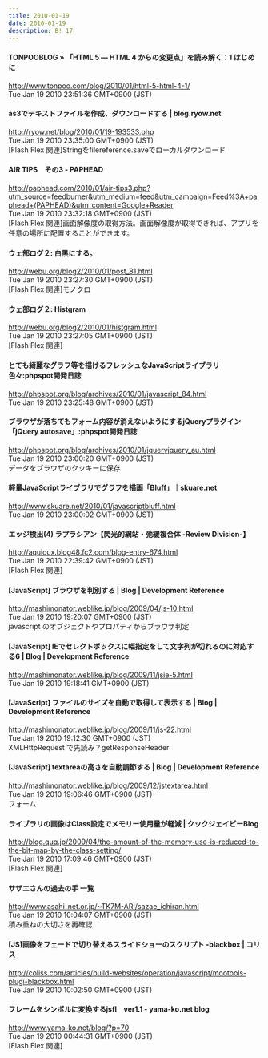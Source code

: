 ```yaml
---
title: 2010-01-19
date: 2010-01-19
description: B! 17
---
```


#### TONPOOBLOG » 「HTML 5 ― HTML 4 からの変更点」を読み解く：1 はじめに 
http://www.tonpoo.com/blog/2010/01/html-5-html-4-1/<br>
Tue Jan 19 2010 23:51:36 GMT+0900 (JST)<br>


#### as3でテキストファイルを作成、ダウンロードする | blog.ryow.net
http://ryow.net/blog/2010/01/19-193533.php<br>
Tue Jan 19 2010 23:35:00 GMT+0900 (JST)<br>
[Flash Flex 関連]Stringをfilereference.saveでローカルダウンロード


#### AIR TIPS　その3 - PAPHEAD
http://paphead.com/2010/01/air-tips3.php?utm_source=feedburner&utm_medium=feed&utm_campaign=Feed%3A+paphead+(PAPHEAD)&utm_content=Google+Reader<br>
Tue Jan 19 2010 23:32:18 GMT+0900 (JST)<br>
[Flash Flex 関連]画面解像度の取得方法。画面解像度が取得できれば、アプリを任意の場所に配置することができます。


#### ウェ部ログ２: 白黒にする。
http://webu.org/blog2/2010/01/post_81.html<br>
Tue Jan 19 2010 23:27:30 GMT+0900 (JST)<br>
[Flash Flex 関連]モノクロ


#### ウェ部ログ２: Histgram
http://webu.org/blog2/2010/01/histgram.html<br>
Tue Jan 19 2010 23:27:05 GMT+0900 (JST)<br>
[Flash Flex 関連]


#### とても綺麗なグラフ等を描けるフレッシュなJavaScriptライブラリ色々:phpspot開発日誌
http://phpspot.org/blog/archives/2010/01/javascript_84.html<br>
Tue Jan 19 2010 23:25:48 GMT+0900 (JST)<br>


#### ブラウザが落ちてもフォーム内容が消えないようにするjQueryプラグイン「jQuery autosave」:phpspot開発日誌
http://phpspot.org/blog/archives/2010/01/jqueryjquery_au.html<br>
Tue Jan 19 2010 23:00:20 GMT+0900 (JST)<br>
データをブラウザのクッキーに保存


#### 軽量JavaScriptライブラリでグラフを描画「Bluff」｜skuare.net
http://www.skuare.net/2010/01/javascriptbluff.html<br>
Tue Jan 19 2010 23:00:02 GMT+0900 (JST)<br>


#### エッジ検出(4) ラプラシアン【閃光的網站・弛緩複合体 -Review Division-】
http://aquioux.blog48.fc2.com/blog-entry-674.html<br>
Tue Jan 19 2010 22:39:42 GMT+0900 (JST)<br>
[Flash Flex 関連]


#### [JavaScript] ブラウザを判別する | Blog | Development Reference
http://mashimonator.weblike.jp/blog/2009/04/js-10.html<br>
Tue Jan 19 2010 19:20:07 GMT+0900 (JST)<br>
javascript のオブジェクトやプロパティからブラウザ判定


#### [JavaScript] IEでセレクトボックスに幅指定をして文字列が切れるのに対応する6 | Blog | Development Reference
http://mashimonator.weblike.jp/blog/2009/11/jsie-5.html<br>
Tue Jan 19 2010 19:18:41 GMT+0900 (JST)<br>


#### [JavaScript] ファイルのサイズを自動で取得して表示する | Blog | Development Reference
http://mashimonator.weblike.jp/blog/2009/11/js-22.html<br>
Tue Jan 19 2010 19:12:30 GMT+0900 (JST)<br>
XMLHttpRequest で先読み？getResponseHeader


#### [JavaScript] textareaの高さを自動調節する | Blog | Development Reference
http://mashimonator.weblike.jp/blog/2009/12/jstextarea.html<br>
Tue Jan 19 2010 19:06:46 GMT+0900 (JST)<br>
フォーム


#### ライブラリの画像はClass設定でメモリー使用量が軽減 | クックジェイピーBlog
http://blog.quq.jp/2009/04/the-amount-of-the-memory-use-is-reduced-to-the-bit-map-by-the-class-setting/<br>
Tue Jan 19 2010 17:09:46 GMT+0900 (JST)<br>
[Flash Flex 関連]


#### サザエさんの過去の手 一覧
http://www.asahi-net.or.jp/~TK7M-ARI/sazae_ichiran.html<br>
Tue Jan 19 2010 10:04:07 GMT+0900 (JST)<br>
積み重ねの大切さを再確認


####   [JS]画像をフェードで切り替えるスライドショーのスクリプト -blackbox | コリス
http://coliss.com/articles/build-websites/operation/javascript/mootools-plugi-blackbox.html<br>
Tue Jan 19 2010 10:02:50 GMT+0900 (JST)<br>


####  フレームをシンボルに変換するjsfl　ver1.1 - yama-ko.net blog
http://www.yama-ko.net/blog/?p=70<br>
Tue Jan 19 2010 00:44:31 GMT+0900 (JST)<br>
[Flash Flex 関連]


